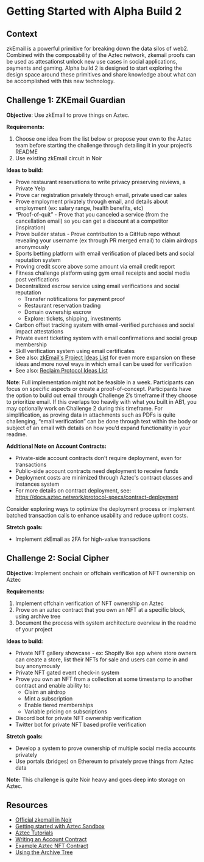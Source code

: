 # Getting Started with Alpha Build 2

## Context

zkEmail is a powerful primitive for breaking down the data silos of web2. Combined with the composability of the Aztec network, zkemail proofs can be used as attesationst unlock new use cases in social applications, payments and gaming. Alpha build 2 is designed to start exploring the design space around these primitives and share knowledge about what can be accomplished with this new technology.

## Challenge 1: ZKEmail Guardian

**Objective**: Use zkEmail to prove things on Aztec.

**Requirements:**

1. Choose one idea from the list below or propose your own to the Aztec team before starting the challenge through detailing it in your project’s README
2. Use existing zkEmail circuit in Noir

**Ideas to build:**

- Prove restaurant reservations to write privacy preserving reviews, a Private Yelp
- Prove car registration privately through email, private used car sales
- Prove employment privately through email, and details about employment (ex: salary range, health benefits, etc)
- “Proof-of-quit” - Prove that you canceled a service (from the cancellation email) so you can get a discount at a competitor (inspiration)
- Prove builder status - Prove contribution to a GitHub repo without revealing your username (ex through PR merged email) to claim airdrops anonymously
- Sports betting platform with email verification of placed bets and social reputation system
- Proving credit score above some amount via email credit report
- Fitness challenge platform using gym email receipts and social media post verifications
- Decentralized escrow service using email verifications and social reputation
  - Transfer notifications for payment proof
  - Restaurant reservation trading
  - Domain ownership escrow
  - Explore: tickets, shipping, investments
- Carbon offset tracking system with email-verified purchases and social impact attestations
- Private event ticketing system with email confirmations and social group membership
- Skill verification system using email certificates
- See also: [zkEmail's Project Ideas List](https://github.com/zkemail/#project-ideas) for even more expansion on these ideas and more novel ways in which email can be used for verification
- See also: [Reclaim Protocol Ideas List](https://reclaimprotocol.org/blog/posts/zktls-rfps)

**Note**: Full implementation might not be feasible in a week. Participants can focus on specific aspects or create a proof-of-concept. Participants have the option to build out email through Challenge 2’s timeframe if they choose to prioritize email. If this overlaps too heavily with what you built in AB1, you may optionally work on Challenge 2 during this timeframe. For simplification, as proving data in attachments such as PDFs is quite challenging, “email verification” can be done through text within the body or subject of an email with details on how you’d expand functionality in your readme.

**Additional Note on Account Contracts:**

- Private-side account contracts don't require deployment, even for transactions
- Public-side account contracts need deployment to receive funds
- Deployment costs are minimized through Aztec's contract classes and instances system
- For more details on contract deployment, see: https://docs.aztec.network/protocol-specs/contract-deployment

Consider exploring ways to optimize the deployment process or implement batched transaction calls to enhance usability and reduce upfront costs.

**Stretch goals:**

- Implement zkEmail as 2FA for high-value transactions

## Challenge 2: Social Cipher

**Objective:** Implement onchain or offchain verification of NFT ownership on Aztec

**Requirements:**

1. Implement offchain verification of NFT ownership on Aztec
2. Prove on an aztec contract that you own an NFT at a specific block, using archive tree
3. Document the process with system architecture overview in the readme of your project

**Ideas to build:**

- Private NFT gallery showcase - ex: Shopify like app where store owners can create a store, list their NFTs for sale and users can come in and buy anonymously
- Private NFT gated event check-in system
- Prove you own an NFT from a collection at some timestamp to another contract and enable ability to:
  - Claim an airdrop
  - Mint a subscription
  - Enable tiered memberships
  - Variable pricing on subscriptions
- Discord bot for private NFT ownership verification
- Twitter bot for private NFT based profile verification

**Stretch goals:**

- Develop a system to prove ownership of multiple social media accounts privately
- Use portals (bridges) on Ethereum to privately prove things from Aztec data

**Note:** This challenge is quite Noir heavy and goes deep into storage on Aztec.

## Resources

- [Official zkemail in Noir](https://github.com/zkemail/zkemail.nr)
- [Getting started with Aztec Sandbox](https://docs.aztec.network/guides/developer_guides/getting_started)
- [Aztec Tutorials](https://docs.aztec.network/tutorials)
- [Writing an Account Contract](https://docs.aztec.network/tutorials/codealong/contract_tutorials/write_accounts_contract)
- [Example Aztec NFT Contract](https://github.com/AztecProtocol/aztec-packages/tree/master/noir-projects/noir-contracts/contracts/nft_contract)
- [Using the Archive Tree](https://docs.aztec.network/guides/developer_guides/smart_contracts/writing_contracts/how_to_prove_history)
